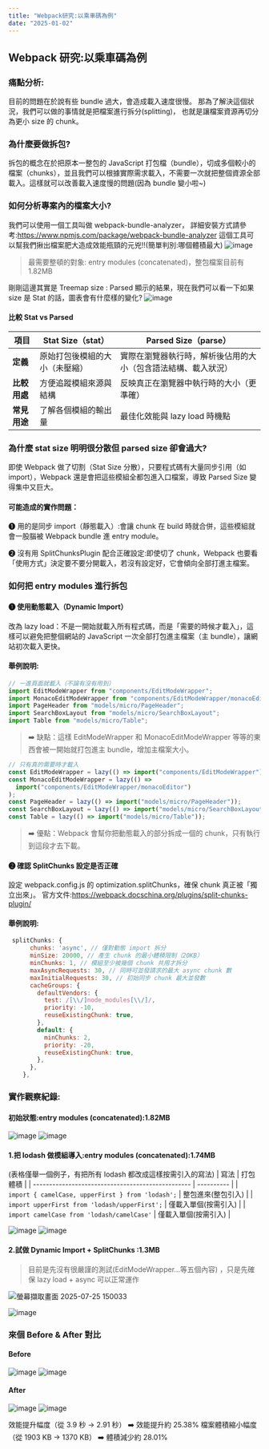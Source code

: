 ```yaml
---
title: "Webpack研究:以乘車碼為例"
date: "2025-01-02"
---
```


## Webpack 研究:以乘車碼為例

### 痛點分析:

目前的問題在於說有些 bundle 過大，會造成載入速度很慢。
那為了解決這個狀況，我們可以做的事情就是把檔案進行拆分(splitting)，
也就是讓檔案資源再切分為更小 size 的 chunk。

### 為什麼要做拆包?

拆包的概念在於把原本一整包的 JavaScript 打包檔（bundle），切成多個較小的檔案（chunks），並且我們可以根據實際需求載入，不需要一次就把整個資源全部載入。這樣就可以改善載入速度慢的問題(因為 bundle 變小啦~)

### 如何分析專案內的檔案大小?

我們可以使用一個工具叫做 webpack-bundle-analyzer，
詳細安裝方式請參考:https://www.npmjs.com/package/webpack-bundle-analyzer
這個工具可以幫我們揪出檔案肥大造成效能瓶頸的元兇!!(簡單判別:哪個體積最大)
![image](https://hackmd.io/_uploads/Sy4auOnIxg.png)

> 最需要整頓的對象:
> entry modules (concatenated)，整包檔案目前有 1.82MB

剛剛這邊其實是 Treemap size : Parsed 顯示的結果，現在我們可以看一下如果 size 是 Stat 的話，圖表會有什麼樣的變化?
![image](https://hackmd.io/_uploads/BJMzYTT8xe.png)

#### 比較 Stat vs Parsed

| 項目         | Stat Size（stat）              | Parsed Size（parse）                                           |
| ------------ | ------------------------------ | -------------------------------------------------------------- |
| **定義**     | 原始打包後模組的大小（未壓縮） | 實際在瀏覽器執行時，解析後佔用的大小（包含語法結構、載入狀況） |
| **比較用處** | 方便追蹤模組來源與結構         | 反映真正在瀏覽器中執行時的大小（更準確）                       |
| **常見用途** | 了解各個模組的輸出量           | 最佳化效能與 lazy load 時機點                                  |

### 為什麼 stat size 明明很分散但 parsed size 卻會過大?

即使 Webpack 做了切割（Stat Size 分散），只要程式碼有大量同步引用（如 import），Webpack 還是會把這些模組全都包進入口檔案，導致 Parsed Size 變得集中又巨大。

#### 可能造成的實作問題：

❶ 用的是同步 import（靜態載入）:會讓 chunk 在 build 時就合併，這些模組就會一股腦被 Webpack bundle 進 entry module。

❷ 沒有用 SplitChunksPlugin 配合正確設定:即使切了 chunk，Webpack 也要看「使用方式」決定要不要分開載入，若沒有設定好，它會傾向全部打進主檔案。

### 如何把 entry modules 進行拆包

#### ❶ 使用動態載入（Dynamic Import）

改為 lazy load：不是一開始就載入所有程式碼，而是「需要的時候才載入」，這樣可以避免把整個網站的 JavaScript 一次全部打包進主檔案（主 bundle），讓網站初次載入更快。

#### 舉例說明:

```js
// 一進頁面就載入（不論有沒有用到）
import EditModeWrapper from "components/EditModeWrapper";
import MonacoEditModeWrapper from "components/EditModeWrapper/monacoEditor";
import PageHeader from "models/micro/PageHeader";
import SearchBoxLayout from "models/micro/SearchBoxLayout";
import Table from "models/micro/Table";
```

> ➡️ 缺點：這樣 EditModeWrapper 和 MonacoEditModeWrapper 等等的東西會被一開始就打包進主 bundle，增加主檔案大小。

```js
// 只有真的需要時才載入
const EditModeWrapper = lazy(() => import("components/EditModeWrapper"));
const MonacoEditModeWrapper = lazy(() =>
  import("components/EditModeWrapper/monacoEditor")
);
const PageHeader = lazy(() => import("models/micro/PageHeader"));
const SearchBoxLayout = lazy(() => import("models/micro/SearchBoxLayout"));
const Table = lazy(() => import("models/micro/Table"));
```

> ➡️ 優點：Webpack 會幫你把動態載入的部分拆成一個的 chunk，只有執行到這段才去下載。

#### ❷ 確認 SplitChunks 設定是否正確

設定 webpack.config.js 的 optimization.splitChunks，確保 chunk 真正被「獨立出來」。
官方文件:https://webpack.docschina.org/plugins/split-chunks-plugin/

#### 舉例說明:

```js
 splitChunks: {
      chunks: 'async', // 僅對動態 import 拆分
      minSize: 20000, // 產生 chunk 的最小體積限制（20KB）
      minChunks: 1, // 模組至少被幾個 chunk 共用才拆分
      maxAsyncRequests: 30, // 同時可並發請求的最大 async chunk 數
      maxInitialRequests: 30, // 初始同步 chunk 最大並發數
      cacheGroups: {
        defaultVendors: {
          test: /[\\/]node_modules[\\/]/,
          priority: -10,
          reuseExistingChunk: true,
        },
        default: {
          minChunks: 2,
          priority: -20,
          reuseExistingChunk: true,
        },
      },
    },
```

### 實作觀察紀錄:

#### 初始狀態:entry modules (concatenated):1.82MB

![image](https://hackmd.io/_uploads/BkhN1yRUlx.png)
![image](https://hackmd.io/_uploads/BJkuJJ0Ule.png)

#### 1.把 lodash 做模組導入:entry modules (concatenated):1.74MB

(表格僅舉一個例子，有把所有 lodash 都改成這樣按需引入的寫法)
| 寫法 | 打包體積 |
| ------------------------------------------------- | ---------- |
| `import { camelCase, upperFirst } from 'lodash';` | 整包進來(整包引入) |
| `import upperFirst from 'lodash/upperFirst';` | 僅載入單個(按需引入) |
| `import camelCase from 'lodash/camelCase'` | 僅載入單個(按需引入) |

![image](https://hackmd.io/_uploads/HkYw2G1wex.png)
![image](https://hackmd.io/_uploads/S1CkiG1wll.png)

#### 2.試做 Dynamic Import + SplitChunks :1.3MB

> 目前是先沒有很嚴謹的測試(EditModeWrapper...等五個內容) ，只是先確保 lazy load + async 可以正常運作

![螢幕擷取畫面 2025-07-25 150033](https://hackmd.io/_uploads/ryI1hsgvll.png)

![image](https://hackmd.io/_uploads/ByDi9jxDgl.png)

### 來個 Before & After 對比

#### Before

![image](https://hackmd.io/_uploads/SJMZ17yDee.png)
![image](https://hackmd.io/_uploads/rJQG1Qywxe.png)

#### After

![image](https://hackmd.io/_uploads/HyoD6slPle.png)
![image](https://hackmd.io/_uploads/SkCqasgPgx.png)

效能提升幅度（從 3.9 秒 → 2.91 秒）
➡️ 效能提升約 25.38%
檔案體積縮小幅度（從 1903 KB → 1370 KB）
➡️ 體積減少約 28.01%

<!-- ---

1.把loadsh.js拆出來

```js
splitChunks: {
  cacheGroups: {
    lodash: {
      test: /[\\/]node_modules[\\/]lodash[\\/]/,
      name: 'lodash',
      chunks: 'all',
    }
  }
}
```
現在:1.67MB
![image](https://hackmd.io/_uploads/H1q2byCIge.png)
![image](https://hackmd.io/_uploads/HyAgGJCIel.png)

---

2.把@codemirror拆出來
```ts
 codemirror: {
      test: /[\\/]node_modules[\\/]@codemirror[\\/]/,
      name: 'codemirror',
      chunks: 'all',
    },
```
現在:1.35MB
![image](https://hackmd.io/_uploads/Hkro6e0Uxe.png)
![image](https://hackmd.io/_uploads/H1L6agRLxg.png)


---

做lazy loading:
先抓form/FormList.js

```ts
import FormList from 'models/form/FormList'
```

```ts
const FormList = lazy(() =>
  import('models/form/FormList')
)
```
現在:1.21MB
![image](https://hackmd.io/_uploads/S1pTN-CUxe.png)
![image](https://hackmd.io/_uploads/HyWGSWAUee.png)

進一步處理其他相對大的form:
```ts
const Uploader = lazy(() =>
  import('models/form/FormUpload')
)

const FormUploader = lazy(() =>
  import('models/form/FormUploader')
)
const Repeater = lazy(() =>
  import('models/form/FormRepeater')
)
const ShopPicker = lazy(() =>
  import('models/form/FormShopPicker')
)
```

現在:1.003MB
![image](https://hackmd.io/_uploads/SkMfFZ08el.png)
![image](https://hackmd.io/_uploads/rkjtYWAUgx.png) -->

<!-- ---

### 7/24測試

#### 1.原本的初始狀況
> 原本:1.81MB


![image](https://hackmd.io/_uploads/SkCKTfkDgg.png)
![image](https://hackmd.io/_uploads/SJEoaGyPlg.png) -->
<!-- ![image](https://hackmd.io/_uploads/SJMZ17yDee.png)
![image](https://hackmd.io/_uploads/rJQG1Qywxe.png) -->

<!-- #### 2.把lodash的import方式改變


> 現在:1.74MB

![image](https://hackmd.io/_uploads/HkYw2G1wex.png)
![image](https://hackmd.io/_uploads/S1CkiG1wll.png)
![image](https://hackmd.io/_uploads/B1tFymkPxl.png)
![image](https://hackmd.io/_uploads/r1GsJQJvex.png)
 -->

